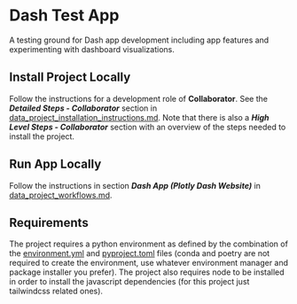 # **Dash Test App**
A testing ground for Dash app development including app features and
experimenting with dashboard visualizations.

## **Install Project Locally**
Follow the instructions for a development role of **Collaborator**. See the
***Detailed Steps - Collaborator*** section in
[data_project_installation_instructions.md](https://github.com/cdpeters/dash-test-app/blob/main/notes/data_project_installation_instructions.md).
Note that there is also a ***High Level Steps - Collaborator*** section with an
overview of the steps needed to install the project.

## **Run App Locally**
Follow the instructions in section ***Dash App (Plotly Dash Website)*** in
[data_project_workflows.md](https://github.com/cdpeters/dash-test-app/blob/main/notes/data_project_workflows.md).

## **Requirements**
The project requires a python environment as defined by the combination of the
[environment.yml](https://github.com/cdpeters/dash-test-app/blob/main/environment.yml)
and
[pyproject.toml](https://github.com/cdpeters/dash-test-app/blob/main/pyproject.toml)
files (conda and poetry are not required to create the environment, use whatever
environment manager and package installer you prefer). The project also requires
node to be installed in order to install the javascript dependencies (for this
project just tailwindcss related ones).
